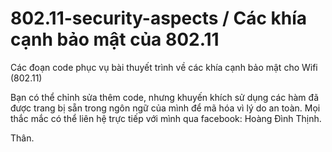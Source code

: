 ﻿# 802.11-security-aspects / Các khía cạnh bảo mật của 802.11
Các đoạn code phục vụ bài thuyết trình về các khía cạnh bảo mật cho Wifi (802.11)

Bạn có thể chỉnh sửa thêm code, nhưng khuyến khích sử dụng các hàm đã được trang bị sẵn trong ngôn ngữ của mình để mã hóa vì lý do an toàn. Mọi thắc mắc có thể liên hệ trực tiếp với mình qua facebook: Hoàng Đình Thịnh.

Thân.